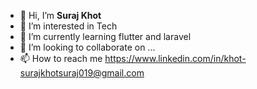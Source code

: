 - 👋 Hi, I’m <b>Suraj Khot</b>
- 👀 I’m interested in Tech
- 🌱 I’m currently learning flutter and laravel
- 💞️ I’m looking to collaborate on ...
- 📫 How to reach me
      <link>https://www.linkedin.com/in/khot-suraj</link><link>khotsuraj019@gmail.com</link>
  

